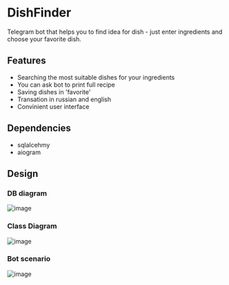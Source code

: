 # DishFinder
Telegram bot that helps you to find idea for dish - just enter ingredients and choose your favorite dish.
## Features
- Searching the most suitable dishes for your ingredients 
- You can ask bot to print full recipe
- Saving dishes in 'favorite'
- Transation in russian and english
- Convinient user interface
## Dependencies
- sqlalcehmy
- aiogram
## Design
### DB diagram
![image](https://user-images.githubusercontent.com/114457052/222246385-158bfd46-80aa-455a-992b-18f793361076.png)
### Class Diagram
![image](https://user-images.githubusercontent.com/114457052/222246501-07492440-a274-4500-9ff4-d4aed6d3da5b.png)
### Bot scenario 
![image](https://user-images.githubusercontent.com/114457052/222246711-cf847a50-43dc-4a63-8d6d-196db3f8fda9.png)

